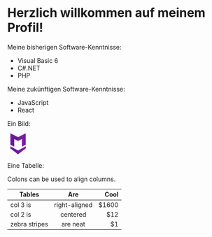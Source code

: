 # Herzlich willkommen auf meinem Profil!

Meine bisherigen Software-Kenntnisse:

* Visual Basic 6
* C#.NET
* PHP

Meine zukünftigen Software-Kenntnisse:

* JavaScript
* React

Ein Bild:

![alt text](https://github.com/adam-p/markdown-here/raw/master/src/common/images/icon48.png "Logo Title Text 1")

Eine Tabelle:

Colons can be used to align columns.

| Tables        | Are           | Cool  |
| ------------- |:-------------:| -----:|
| col 3 is      | right-aligned | $1600 |
| col 2 is      | centered      |   $12 |
| zebra stripes | are neat      |    $1 |

